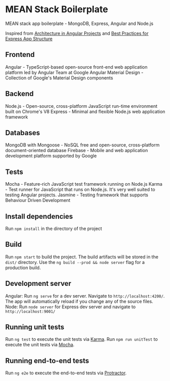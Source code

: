 # MEAN Stack Boilerplate

MEAN stack app boilerplate - MongoDB, Express, Angular and Node.js

Inspired from [Architecture in Angular Projects](https://itnext.io/choosing-a-highly-scalable-folder-structure-in-angular-d987de65ec7) and [Best Practices for Express App Structure](https://www.terlici.com/2014/08/25/best-practices-express-structure.html)

## Frontend

Angular - TypeScript-based open-source front-end web application platform led by Angular Team at Google
Angular Material Design - Collection of Google's Material Design components 

## Backend

Node.js - Open-source, cross-platform JavaScript run-time environment built on Chrome's V8
Express - Minimal and flexible Node.js web application framework

## Databases

MongoDB with Mongoose - NoSQL free and open-source, cross-platform document-oriented database
Firebase - Mobile and web application development platform supported by Google

## Tests

Mocha - Feature-rich JavaScript test framework running on Node.js
Karma - Test runner for JavaScript that runs on Node.js. It's very well suited to testing Angular projects.
Jasmine - Testing framework that supports Behaviour Driven Development

## Install dependencies 

Run `npm install` in the directory of the project

## Build

Run `npm start` to build the project. The build artifacts will be stored in the `dist/` directory. Use the `ng build --prod && node server` flag for a production build.

## Development server

Angular: Run `ng serve` for a dev server. Navigate to `http://localhost:4200/`. The app will automatically reload if you change any of the source files.
Node: Run `node server` for Express dev server and navigate to `http://localhost:9001/`

## Running unit tests

Run `ng test` to execute the unit tests via [Karma](https://karma-runner.github.io).
Run `npm run unitTest` to execute the unit tests via [Mocha](https://mochajs.org).

## Running end-to-end tests

Run `ng e2e` to execute the end-to-end tests via [Protractor](http://www.protractortest.org/).

